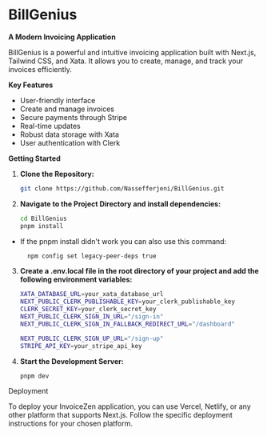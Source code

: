 # BillGenius

**A Modern Invoicing Application**

BillGenius is a powerful and intuitive invoicing application built with Next.js, Tailwind CSS, and Xata. It allows you to create, manage, and track your invoices efficiently.

**Key Features**

- User-friendly interface
- Create and manage invoices
- Secure payments through Stripe
- Real-time updates
- Robust data storage with Xata
- User authentication with Clerk

**Getting Started**

1. **Clone the Repository:**

   ```bash
   git clone https://github.com/Nassefferjeni/BillGenius.git
   ```

2. **Navigate to the Project Directory and install dependencies:**

   ```bash
   cd BillGenius
   pnpm install
   ```

- If the pnpm install didn't work you can also use this command:
  ```bash
    npm config set legacy-peer-deps true
  ```

3. **Create a .env.local file in the root directory of your project and add the following environment variables:**

   ```bash
   XATA_DATABASE_URL=your_xata_database_url
   NEXT_PUBLIC_CLERK_PUBLISHABLE_KEY=your_clerk_publishable_key
   CLERK_SECRET_KEY=your_clerk_secret_key
   NEXT_PUBLIC_CLERK_SIGN_IN_URL="/sign-in"
   NEXT_PUBLIC_CLERK_SIGN_IN_FALLBACK_REDIRECT_URL="/dashboard"  

   NEXT_PUBLIC_CLERK_SIGN_UP_URL="/sign-up"
   STRIPE_API_KEY=your_stripe_api_key
   ```

4. **Start the Development Server:**

   ```bash
   pnpm dev
   ```

Deployment

To deploy your InvoiceZen application, you can use Vercel, Netlify, or any other platform that supports Next.js. Follow the specific deployment instructions for your chosen platform.
